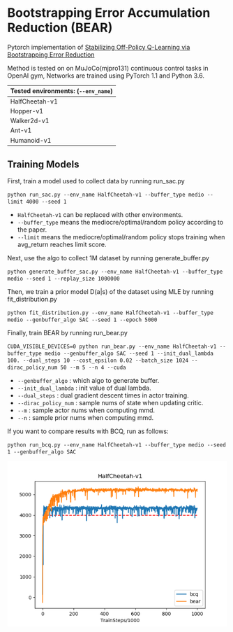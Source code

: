 # Bootstrapping Error Accumulation Reduction (BEAR)
Pytorch implementation of [Stabilizing Off-Policy Q-Learning via Bootstrapping Error Reduction](https://arxiv.org/pdf/1906.00949.pdf)

Method is tested on on MuJoCo(mjpro131) continuous control tasks in OpenAI gym, Networks are trained using PyTorch 1.1 and Python 3.6.

| Tested environments: **(`--env_name`)**|
| --------------- |
| HalfCheetah-v1  |
| Hopper-v1       |
| Walker2d-v1     |
| Ant-v1          |
| Humanoid-v1     |

## Training Models

First, train a model used to collect data by running run_sac.py

```
python run_sac.py --env_name HalfCheetah-v1 --buffer_type medio --limit 4000 --seed 1
```

- `HalfCheetah-v1` can be replaced with other environments.
- `--buffer_type` means the mediocre/optimal/random policy according to the paper.
- `--limit` means the mediocre/optimal/random policy stops training when avg_return reaches limit score. 

Next, use the algo to collect 1M dataset by running generate_buffer.py

```
python generate_buffer_sac.py --env_name HalfCheetah-v1 --buffer_type medio --seed 1 --replay_size 1000000
```

Then, we train a prior model D(a|s) of the dataset using MLE by running fit_distribution.py

```
python fit_distribution.py --env_name HalfCheetah-v1 --buffer_type medio --genbuffer_algo SAC --seed 1 --epoch 5000
```

Finally, train BEAR by running run_bear.py

```
CUDA_VISIBLE_DEVICES=0 python run_bear.py --env_name HalfCheetah-v1 --buffer_type medio --genbuffer_algo SAC --seed 1 --init_dual_lambda 100. --dual_steps 10 --cost_epsilon 0.02 --batch_size 1024 --dirac_policy_num 50 --m 5 --n 4 --cuda
```

- `--genbuffer_algo` : which algo to generate buffer.
- `--init_dual_lambda` : init value of dual lambda.
- `--dual_steps` : dual gradient descent times in actor training.
- `--dirac_policy_num` : sample nums of state when updating critic.
- `--m` : sample actor nums when computing mmd.
- `--n` : sample prior nums when computing mmd.

If you want to compare results with BCQ, run as follows:

```
python run_bcq.py --env_name HalfCheetah-v1 --buffer_type medio --seed 1 --genbuffer_algo SAC
```

![image](http://github.com/Yuibooo/BEAR/raw/master/results/HalfCheetah-v1.png)
